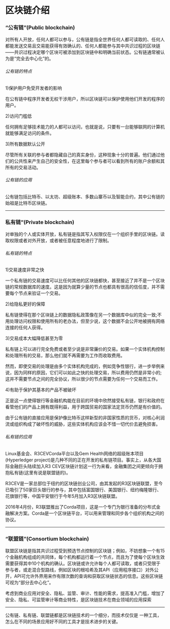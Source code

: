 # 区块链介绍

### “公有链”(Public blockchain)
  对所有人开放，任何人都可以参与，公有链是指全世界任何人都可读取的、任何人都能发送交易且交易能获得有效确认的、任何人都能参与其中共识过程的区块链——共识过程决定哪个区块可被添加到区块链中和明确当前状态。公有链通常被认为是“完全去中心化”的。

######  公有链的特点

1)保护用户免受开发者的影响

在公有链中程序开发者无权干涉用户，所以区块链可以保护使用他们开发的程序的用户。

2)访问门槛低

任何拥有足够技术能力的人都可以访问，也就是说，只要有一台能够联网的计算机就能够满足访问的条件。

3)所有数据默认公开

尽管所有关联的参与者都隐藏自己的真实身份，这种现象十分的普遍。他们通过他们的公共性来产生自己的安全性，在这里每个参与者可以看到所有的账户余额和其所有的交易活动。

###### 公有链的应用
公有链包括比特币、以太坊、超级账本、多数山寨币以及智能合约，其中公有链的始祖是比特币区块链。

---------------------------------------------------------

### 私有链”(Private blockchain)
  对单独的个人或实体开放，私有链是指其写入权限仅在一个组织手里的区块链。读取权限或者对外开放，或者被任意程度地进行了限制。
###### 私有链的特点
1)交易速度非常之快

一个私有链的交易速度可以比任何其他的区块链都快，甚至接近了并不是一个区块链的常规数据库的速度。这是因为就算少量的节点也都具有很高的信任度，并不需要每个节点来验证一个交易。

2)给隐私更好的保障

私有链使得在那个区块链上的数据隐私政策像在另一个数据库中似的完全一致;不用处理访问权限和使用所有的老办法，但至少说，这个数据不会公开地被拥有网络连接的任何人获得。

3)交易成本大幅降低甚至为零

私有链上可以进行完全免费或者至少说是非常廉价的交易。如果一个实体机构控制和处理所有的交易，那么他们就不再需要为工作而收取费用。

然而，即使交易的处理是由多个实体机构完成的，例如竞争性银行，进一步举例来说，因为同样的原因，它们可以如此之快的处理交易，所以费用仍然是非常小的;这并不需要节点之间的完全协议，所以很少的节点需要为任何一个交易而工作。

4)有助于保护其基本的产品不被破坏

正是这一点使得银行等金融机构能在目前的环境中欣然接受私有链，银行和政府在看管他们的产品上拥有既得利益，用于跨国贸易的国家法定货币仍然是有价值的。

由于公有链的直接应用是保护像比特币这样新型的非国家性质的货币，对核心利润流或组织构成了破坏性的威胁，这些实体机构应该会不惜一切代价去避免损害。

###### 私有链的应用
Linux基金会、R3CEVCorda平台以及Gem Health网络的超级账本项目(Hyperledger project)是几种不同的正在开发的私有链项目。事实上，从各大国际金融巨头陆续加入R3 CEV区块链计划这一行为来看，金融集团之间更倾向于拥抱私有链(这里有说是联盟链的)。

R3CEV是一家总部位于纽约的区块链创业公司，由其发起的R3区块链联盟，至今已吸引了50家巨头银行的参与，其中包括富国银行、美国银行、纽约梅隆银行、花旗银行等，中国平安银行于今年5月加入R3区块链联盟。

2016年4月份，R3联盟推出了Corda项目，这是一个专门为银行准备的分布式金融解决方案。Corda是一个区块链平台，可以用来管理和同步各个组织机构之间的协议。

---------------------------------------------------------

### “联盟链”(Consortium blockchain)
联盟区块链是指其共识过程受到预选节点控制的区块链；例如，不妨想象一个有15个金融机构组成的共同体，每个机构都运行着一个节点，而且为了使每个区块生效需要获得其中10个机构的确认。区块链或许允许每个人都可读取，或者只受限于参与者，或走混合型路线，例如区块的根哈希及其API（应用程序接口）对外公开，API可允许外界用来作有限次数的查询和获取区块链状态的信息。这些区块链可视为“部分去中心化”。

考虑到商业应用对安全、隐私、监管、审计、性能的需求，提高准入门槛，增加了安全、隐私、可监管审计等商业特性，是区块链技术在商业领域的应用探索

---------------------------------------------------------

公有链、私有链、联盟链都是区块链技术的一个细分，而技术仅仅是
一种工具，怎么在不同的场景应用好不同的工具才是技术进步的关键。
